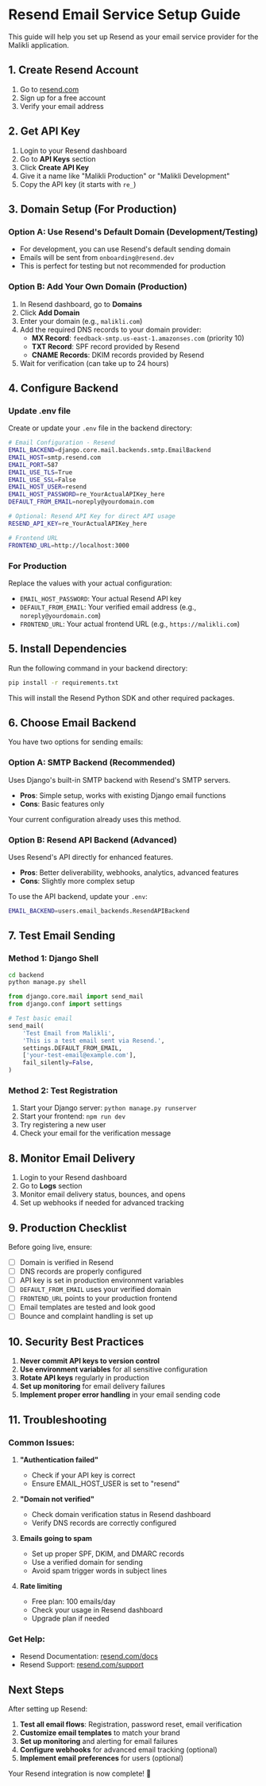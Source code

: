 # Resend Email Service Setup Guide

This guide will help you set up Resend as your email service provider for the Malikli application.

## 1. Create Resend Account

1. Go to [resend.com](https://resend.com)
2. Sign up for a free account
3. Verify your email address

## 2. Get API Key

1. Login to your Resend dashboard
2. Go to **API Keys** section
3. Click **Create API Key**
4. Give it a name like "Malikli Production" or "Malikli Development"
5. Copy the API key (it starts with `re_`)

## 3. Domain Setup (For Production)

### Option A: Use Resend's Default Domain (Development/Testing)
- For development, you can use Resend's default sending domain
- Emails will be sent from `onboarding@resend.dev`
- This is perfect for testing but not recommended for production

### Option B: Add Your Own Domain (Production)
1. In Resend dashboard, go to **Domains**
2. Click **Add Domain**
3. Enter your domain (e.g., `malikli.com`)
4. Add the required DNS records to your domain provider:
   - **MX Record**: `feedback-smtp.us-east-1.amazonses.com` (priority 10)
   - **TXT Record**: SPF record provided by Resend
   - **CNAME Records**: DKIM records provided by Resend
5. Wait for verification (can take up to 24 hours)

## 4. Configure Backend

### Update .env file
Create or update your `.env` file in the backend directory:

```bash
# Email Configuration - Resend
EMAIL_BACKEND=django.core.mail.backends.smtp.EmailBackend
EMAIL_HOST=smtp.resend.com
EMAIL_PORT=587
EMAIL_USE_TLS=True
EMAIL_USE_SSL=False
EMAIL_HOST_USER=resend
EMAIL_HOST_PASSWORD=re_YourActualAPIKey_here
DEFAULT_FROM_EMAIL=noreply@yourdomain.com

# Optional: Resend API Key for direct API usage
RESEND_API_KEY=re_YourActualAPIKey_here

# Frontend URL
FRONTEND_URL=http://localhost:3000
```

### For Production
Replace the values with your actual configuration:
- `EMAIL_HOST_PASSWORD`: Your actual Resend API key
- `DEFAULT_FROM_EMAIL`: Your verified email address (e.g., `noreply@yourdomain.com`)
- `FRONTEND_URL`: Your actual frontend URL (e.g., `https://malikli.com`)

## 5. Install Dependencies

Run the following command in your backend directory:

```bash
pip install -r requirements.txt
```

This will install the Resend Python SDK and other required packages.

## 6. Choose Email Backend

You have two options for sending emails:

### Option A: SMTP Backend (Recommended)
Uses Django's built-in SMTP backend with Resend's SMTP servers.
- **Pros**: Simple setup, works with existing Django email functions
- **Cons**: Basic features only

Your current configuration already uses this method.

### Option B: Resend API Backend (Advanced)
Uses Resend's API directly for enhanced features.
- **Pros**: Better deliverability, webhooks, analytics, advanced features
- **Cons**: Slightly more complex setup

To use the API backend, update your `.env`:
```bash
EMAIL_BACKEND=users.email_backends.ResendAPIBackend
```

## 7. Test Email Sending

### Method 1: Django Shell
```bash
cd backend
python manage.py shell
```

```python
from django.core.mail import send_mail
from django.conf import settings

# Test basic email
send_mail(
    'Test Email from Malikli',
    'This is a test email sent via Resend.',
    settings.DEFAULT_FROM_EMAIL,
    ['your-test-email@example.com'],
    fail_silently=False,
)
```

### Method 2: Test Registration
1. Start your Django server: `python manage.py runserver`
2. Start your frontend: `npm run dev`
3. Try registering a new user
4. Check your email for the verification message

## 8. Monitor Email Delivery

1. Login to your Resend dashboard
2. Go to **Logs** section
3. Monitor email delivery status, bounces, and opens
4. Set up webhooks if needed for advanced tracking

## 9. Production Checklist

Before going live, ensure:

- [ ] Domain is verified in Resend
- [ ] DNS records are properly configured
- [ ] API key is set in production environment variables
- [ ] `DEFAULT_FROM_EMAIL` uses your verified domain
- [ ] `FRONTEND_URL` points to your production frontend
- [ ] Email templates are tested and look good
- [ ] Bounce and complaint handling is set up

## 10. Security Best Practices

1. **Never commit API keys to version control**
2. **Use environment variables** for all sensitive configuration
3. **Rotate API keys** regularly in production
4. **Set up monitoring** for email delivery failures
5. **Implement proper error handling** in your email sending code

## 11. Troubleshooting

### Common Issues:

1. **"Authentication failed"**
   - Check if your API key is correct
   - Ensure EMAIL_HOST_USER is set to "resend"

2. **"Domain not verified"**
   - Check domain verification status in Resend dashboard
   - Verify DNS records are correctly configured

3. **Emails going to spam**
   - Set up proper SPF, DKIM, and DMARC records
   - Use a verified domain for sending
   - Avoid spam trigger words in subject lines

4. **Rate limiting**
   - Free plan: 100 emails/day
   - Check your usage in Resend dashboard
   - Upgrade plan if needed

### Get Help:
- Resend Documentation: [resend.com/docs](https://resend.com/docs)
- Resend Support: [resend.com/support](https://resend.com/support)

## Next Steps

After setting up Resend:

1. **Test all email flows**: Registration, password reset, email verification
2. **Customize email templates** to match your brand
3. **Set up monitoring** and alerting for email failures
4. **Configure webhooks** for advanced email tracking (optional)
5. **Implement email preferences** for users (optional)

Your Resend integration is now complete! 🎉

